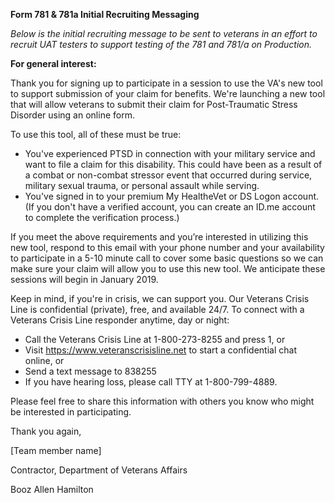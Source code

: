 **Form 781 & 781a Initial Recruiting Messaging**

*Below is the initial recruiting message to be sent to veterans in an effort to recruit UAT testers to support testing of the 781 and 781/a on Production.*

**For general interest:**

Thank you for signing up to participate in a session to use the VA's new tool to support submission of your claim for benefits. We're launching a new tool that will allow veterans to submit their claim for Post-Traumatic Stress Disorder using an online form.

To use this tool, all of these must be true:
- You've experienced PTSD in connection with your military service and want to file a claim for this disability. This could have been as a result of a combat or non-combat stressor event that occurred during service, military sexual trauma, or personal assault while serving.
- You've signed in to your premium My HealtheVet or DS Logon account. (If you don't have a verified account, you can create an ID.me account to complete the verification process.)

If you meet the above requirements and you’re interested in utilizing this new tool, respond to this email with your phone number and your availability to participate in a 5-10 minute call to cover some basic questions so we can make sure your claim will allow you to use this new tool. We anticipate these sessions will begin in January 2019. 

Keep in mind, if you're in crisis, we can support you. Our Veterans Crisis Line is confidential (private), free, and available 24/7. To connect with a Veterans Crisis Line responder anytime, day or night:
- Call the Veterans Crisis Line at 1-800-273-8255 and press 1, or
- Visit https://www.veteranscrisisline.net to start a confidential chat online, or
- Send a text message to 838255
- If you have hearing loss, please call TTY at 1-800-799-4889.

Please feel free to share this information with others you know who might be interested in participating. 

Thank you again,


[Team member name]

Contractor, Department of Veterans Affairs 

Booz Allen Hamilton
